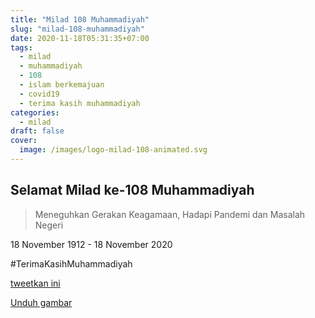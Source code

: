 ```yaml
---
title: "Milad 108 Muhammadiyah"
slug: "milad-108-muhammadiyah"
date: 2020-11-18T05:31:35+07:00
tags: 
  - milad
  - muhammadiyah
  - 108
  - islam berkemajuan
  - covid19
  - terima kasih muhammadiyah
categories:
  - milad
draft: false
cover: 
  image: /images/logo-milad-108-animated.svg
---
```

Selamat Milad ke-108 Muhammadiyah
---

> Meneguhkan Gerakan Keagamaan,
> Hadapi Pandemi dan Masalah Negeri

18 November 1912 - 18 November 2020

#TerimaKasihMuhammadiyah

[tweetkan ini](http://twitter.com/share?text=Selamat+Milad+ke+108+Muhammadiyah%0A%0A&url=https://blog.mitsociety.id/posts/milad-108-muhammadiyah/&hashtags=TerimaKasihMuhammadiyah,Milad108)

[Unduh gambar](/images/logo-milad-108-animated.svg)
